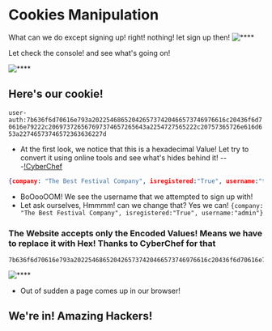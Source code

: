 # Cookies Manipulation

What can we do except signing up! right! nothing! let sign up then!
![****](/Advent%20of%20Cyber%203/Screenshots/Task1/signup.PNG)

Let check the console! and see what's going on!

![****](/Advent%20of%20Cyber%203/Screenshots/Task1/cookies.PNG)


## Here's our cookie!
```user-auth:7b636f6d70616e793a2022546865204265737420466573746976616c20436f6d70616e79222c206973726567697374657265643a2254727565222c20757365726e616d653a22746573746572363636227d```

- At the first look, we notice that this is a hexadecimal Value! Let try to convert it using online tools and see what's hides behind it! 
---[!CyberChef](https://gchq.github.io/CyberChef/)

```json
{company: "The Best Festival Company", isregistered:"True", username:"tester666"}
```

- BoOooOOM! We see the username that we attempted to sign up with!
- Let ask ourselves, Hmmmm! can we change that? Yes we can!
```{company: "The Best Festival Company", isregistered:"True", username:"admin"}```

### The Website accepts only the Encoded Values! Means we have to replace it with Hex! Thanks to **CyberChef** for that
```
7b636f6d70616e793a2022546865204265737420466573746976616c20436f6d70616e79222c206973726567697374657265643a2254727565222c20757365726e616d653a2261646d696e227d
```

![****](/Advent%20of%20Cyber%203/Screenshots/Task1/in.PNG)

- Out of sudden a page comes up in our browser!


## We're in! Amazing Hackers!